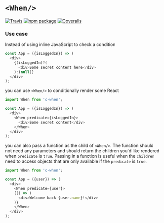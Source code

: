 # `<When/>`

[![Travis][build-badge]][build]
[![npm package][npm-badge]][npm]
[![Coveralls][coveralls-badge]][coveralls]

### Use case

Instead of using inline JavaScript to check a condition

```js
const App = ({isLoggedIn}) => (
  <div>
    {(isLoggedIn)?(
      <div>Some secret content here</div>
    ):(null)}
  </div>
);
```

you can use `<When/>` to conditionally render some React

```js
import When from 'c-when';

const App = ({isLoggedIn}) => (
  <div>
    <When predicate={isLoggedIn}>
      <div>Some secret content</div>
    </When>
  </div>
);
```

you can also pass a function as the child of `<When/>`. The function should not
need any parameters and should return the children you'd like rendered when
`predicate` is `true`. Passing in a function is useful when the `children` need
to access objects that are only available if the `predicate` is `true`.

```js
import When from 'c-when';

const App = ({user}) => (
  <div>
    <When predicate={user}>
    {() => (
      <div>Welcome back {user.name}!</div>
    )}
    </When>
  </div>
);
```

[build-badge]: https://img.shields.io/travis/spadin/c-when/master.png?style=flat-square
[build]: https://travis-ci.org/spadin/c-when

[npm-badge]: https://img.shields.io/npm/v/c-when.png?style=flat-square
[npm]: https://www.npmjs.org/package/c-when

[coveralls-badge]: https://img.shields.io/coveralls/spadin/c-when/master.png?style=flat-square
[coveralls]: https://coveralls.io/github/spadin/c-when

